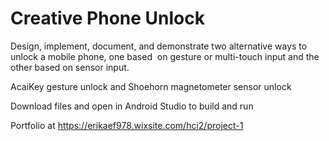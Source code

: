 # Creative Phone Unlock

Design, implement, document, and demonstrate two alternative ways to unlock a mobile phone, one based  on gesture or multi-touch input and the other based on sensor input.

AcaiKey gesture unlock and Shoehorn magnetometer sensor unlock

Download files and open in Android Studio to build and run

Portfolio at https://erikaef978.wixsite.com/hci2/project-1
